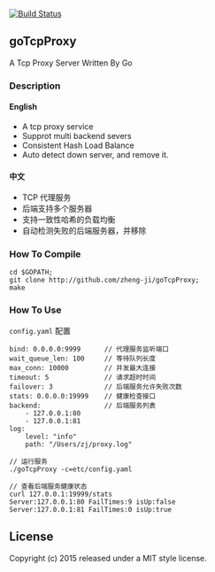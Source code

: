 [![Build Status](https://travis-ci.org/zheng-ji/goTcpProxy.svg)](https://travis-ci.org/zheng-ji/goTcpProxy)

## goTcpProxy 

A Tcp Proxy Server Written By Go

### Description

#### English
* A tcp proxy service
* Supprot multi backend severs 
* Consistent Hash Load Balance
* Auto detect down server, and remove it.

#### 中文

* TCP 代理服务
* 后端支持多个服务器
* 支持一致性哈希的负载均衡
* 自动检测失败的后端服务器，并移除

### How To Compile

```
cd $GOPATH;
git clone http://github.com/zheng-ji/goTcpProxy;
make
```

### How To Use

`config.yaml` 配置

```
bind: 0.0.0.0:9999      // 代理服务监听端口
wait_queue_len: 100     // 等待队列长度
max_conn: 10000         // 并发最大连接
timeout: 5              // 请求超时时间
failover: 3             // 后端服务允许失败次数 
stats: 0.0.0.0:19999    // 健康检查接口
backend:                // 后端服务列表
    - 127.0.0.1:80
    - 127.0.0.1:81
log:
    level: "info"
    path: "/Users/zj/proxy.log"
```

```
// 运行服务
./goTcpProxy -c=etc/config.yaml

// 查看后端服务健康状态
curl 127.0.0.1:19999/stats 
Server:127.0.0.1:80 FailTimes:9 isUp:false
Server:127.0.0.1:81 FailTimes:0 isUp:true
```

License
-------

Copyright (c) 2015 released under a MIT style license.
